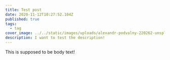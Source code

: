 ```yaml
---
title: Test post
date: 2020-11-12T10:27:52.104Z
published: true
tags:
  - tag
cover_image: ../../static/images/uploads/alexandr-podvalny-220262-unsplash.jpg
description: I want to test the description!
---
```

This is supposed to be body text!